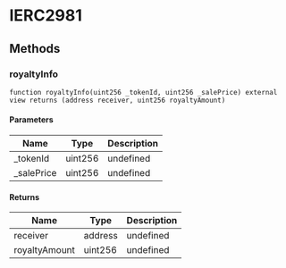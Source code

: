# IERC2981

## Methods

### royaltyInfo

```solidity
function royaltyInfo(uint256 _tokenId, uint256 _salePrice) external view returns (address receiver, uint256 royaltyAmount)
```

#### Parameters

| Name        | Type    | Description |
| ----------- | ------- | ----------- |
| \_tokenId   | uint256 | undefined   |
| \_salePrice | uint256 | undefined   |

#### Returns

| Name          | Type    | Description |
| ------------- | ------- | ----------- |
| receiver      | address | undefined   |
| royaltyAmount | uint256 | undefined   |
